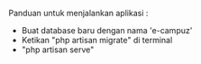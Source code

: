 Panduan untuk menjalankan aplikasi :
- Buat database baru dengan nama 'e-campuz'
- Ketikan "php artisan migrate" di terminal
- "php artisan serve"
